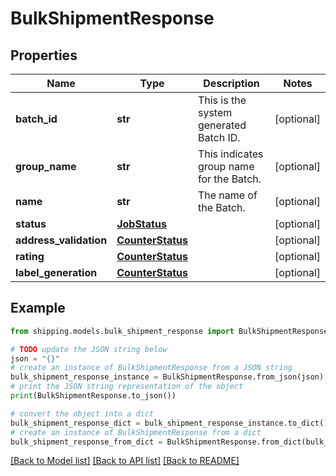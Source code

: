 # BulkShipmentResponse


## Properties

Name | Type | Description | Notes
------------ | ------------- | ------------- | -------------
**batch_id** | **str** |  This is the system generated Batch ID. | [optional] 
**group_name** | **str** | This indicates group name for the Batch. | [optional] 
**name** | **str** |  The name of the Batch. | [optional] 
**status** | [**JobStatus**](JobStatus.md) |  | [optional] 
**address_validation** | [**CounterStatus**](.md) |  | [optional] 
**rating** | [**CounterStatus**](.md) |  | [optional] 
**label_generation** | [**CounterStatus**](.md) |  | [optional] 

## Example

```python
from shipping.models.bulk_shipment_response import BulkShipmentResponse

# TODO update the JSON string below
json = "{}"
# create an instance of BulkShipmentResponse from a JSON string
bulk_shipment_response_instance = BulkShipmentResponse.from_json(json)
# print the JSON string representation of the object
print(BulkShipmentResponse.to_json())

# convert the object into a dict
bulk_shipment_response_dict = bulk_shipment_response_instance.to_dict()
# create an instance of BulkShipmentResponse from a dict
bulk_shipment_response_from_dict = BulkShipmentResponse.from_dict(bulk_shipment_response_dict)
```
[[Back to Model list]](../README.md#documentation-for-models) [[Back to API list]](../README.md#documentation-for-api-endpoints) [[Back to README]](../README.md)


